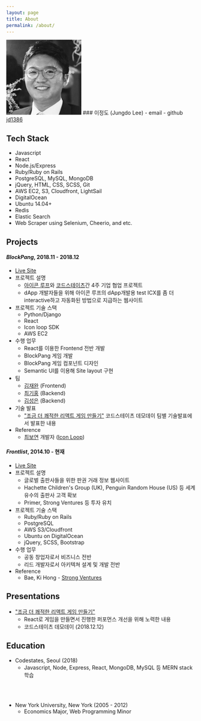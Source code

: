 ```yaml
---
layout: page
title: About
permalink: /about/
---
```


<img src="/assets/img/profile.jpeg" width="200" class="profile-image">
### 이정도 (Jungdo Lee)
- email <mailto:lee.jungdo@gmail.com>
- github <a href="https://github.com/jd1386" target="_blank">jd1386</a>


## Tech Stack
- Javascript
- React
- Node.js/Express
- Ruby/Ruby on Rails
- PostgreSQL, MySQL, MongoDB
- jQuery, HTML, CSS, SCSS, Git
- AWS EC2, S3, Cloudfront, LightSail
- DigitalOcean
- Ubuntu 14.04+
- Redis
- Elastic Search
- Web Scraper using Selenium, Cheerio, and etc.

## Projects

#### ***BlockPang***, 2018.11 - 2018.12
- [Live Site](http://ec2-54-180-107-245.ap-northeast-2.compute.amazonaws.com/)
- 프로젝트 설명
  - [아이콘 루프](https://icon.foundation/?lang=en)와 [코드스테이츠](https://codestates.com)간 4주 기업 협업 프로젝트
  - dApp 개발자들을 위해 아이콘 루프의 dApp개발용 test ICX를 좀 더 interactive하고 자동화된 방법으로 지급하는 웹사이트
- 프로젝트 기술 스택
  - Python/Django
  - React
  - Icon loop SDK
  - AWS EC2
- 수행 업무
  - React를 이용한 Frontend 전반 개발
  - BlockPang 게임 개발
  - BlockPang 게임 컴포넌트 디자인
  - Semantic UI를 이용해 Site layout 구현
- 팀
  - [김재완](https://github.com/lastrites2018) (Frontend)
  - [최기홍](https://github.com/khchoi0301) (Backend)
  - [김성은](https://github.com/sunnysid3up) (Backend)
- 기술 발표
  - ["조금 더 쾌적한 리액트 게임 만들기"](https://docs.google.com/presentation/d/1gPm73PNdEVNUoTyOmTfFY9324qAVQj93ZNllMOYofdE/edit?usp=sharing) 코드스테이츠 데모데이 팀별 기술발표에서 발표한 내용
- Reference
  - [최보연](https://github.com/boyeon555) 개발자 ([Icon Loop](https://icon.foundation))


#### ***Frontlist***, 2014.10 - 현재
- [Live Site](https://frontlist.net)
- 프로젝트 설명
  - 글로벌 출판사들을 위한 판권 거래 정보 웹사이트
  - Hachette Children's Group (UK), Penguin Random House (US) 등 세계 유수의 출판사 고객 확보
  - Primer, Strong Ventures 등 투자 유치
- 프로젝트 기술 스택
  - Ruby/Ruby on Rails
  - PostgreSQL
  - AWS S3/Cloudfront
  - Ubuntu on DigitalOcean
  - jQuery, SCSS, Bootstrap
- 수행 업무
  - 공동 창업자로서 비즈니스 전반
  - 리드 개발자로서 아키텍쳐 설계 및 개발 전반
- Reference
  - Bae, Ki Hong - [Strong Ventures](http://www.strongvc.com/) 

## Presentations

- ["조금 더 쾌적한 리액트 게임 만들기"](https://docs.google.com/presentation/d/1gPm73PNdEVNUoTyOmTfFY9324qAVQj93ZNllMOYofdE/edit?usp=sharing)
  - React로 게임을 만들면서 진행한 퍼포먼스 개선을 위해 노력한 내용
  - 코드스테이츠 데모데이 (2018.12.12)

## Education
- Codestates, Seoul (2018)
  - Javascript, Node, Express, React, MongoDB, MySQL 등 MERN stack 학습
<br>
<br>

- New York University, New York (2005 - 2012)
  - Economics Major, Web Programming Minor
